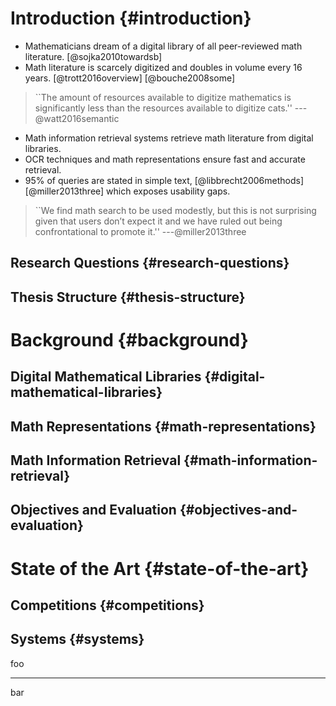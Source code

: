 # Introduction {#introduction}

- Mathematicians dream of a digital library of all peer-reviewed math literature. [@sojka2010towardsb]
- Math literature is scarcely digitized and doubles in volume every 16 years. [@trott2016overview] [@bouche2008some]

> \`\`The amount of resources available to digitize mathematics is
> significantly less than the resources available to digitize cats.'' ---@watt2016semantic

- Math information retrieval systems retrieve math literature from digital libraries.
- OCR techniques and math representations ensure fast and accurate retrieval.
- 95\% of queries are stated in simple text, [@libbrecht2006methods] [@miller2013three] which exposes usability gaps.

> \`\`We find math search to be used modestly, but this is not surprising given
> that users don’t expect it and we have ruled out being confrontational to
> promote it.'' ---@miller2013three

## Research Questions {#research-questions}
## Thesis Structure {#thesis-structure}
# Background {#background}
## Digital Mathematical Libraries {#digital-mathematical-libraries}
## Math Representations {#math-representations}
## Math Information Retrieval {#math-information-retrieval}
## Objectives and Evaluation {#objectives-and-evaluation}
# State of the Art {#state-of-the-art}
## Competitions {#competitions}
## Systems {#systems}

foo

***

bar
